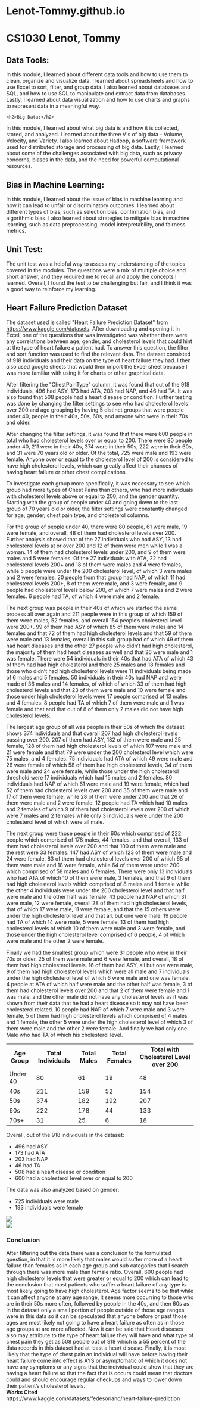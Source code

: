 # Lenot-Tommy.github.io

<html>
<head>
	<title>CS1030 Final Project</title>
</head>
<body>
	<h1>CS1030 Lenot, Tommy</h1>
	<h2>Data Tools:</h2>
	<p>In this module, I learned about different data tools and how to use them to clean, organize and visualize data. I learned about spreadsheets and how to use Excel to sort, filter, and group data. I also learned about databases and SQL, and how to use SQL to manipulate and extract data from databases. Lastly, I learned about data visualization and how to use charts and graphs to represent data in a meaningful way.</p>
    
    <h2>Big Data:</h2>
<p>In this module, I learned about what big data is and how it is collected, stored, and analyzed. I learned about the three V's of big data - Volume, Velocity, and Variety. I also learned about Hadoop, a software framework used for distributed storage and processing of big data. Lastly, I learned about some of the challenges associated with big data, such as privacy concerns, biases in the data, and the need for powerful computational resources.</p>

<h2>Bias in Machine Learning:</h2>
<p>In this module, I learned about the issue of bias in machine learning and how it can lead to unfair or discriminatory outcomes. I learned about different types of bias, such as selection bias, confirmation bias, and algorithmic bias. I also learned about strategies to mitigate bias in machine learning, such as data preprocessing, model interpretability, and fairness metrics.</p>

<h2>Unit Test:</h2>
<p>The unit test was a helpful way to assess my understanding of the topics covered in the modules. The questions were a mix of multiple choice and short answer, and they required me to recall and apply the concepts I learned. Overall, I found the test to be challenging but fair, and I think it was a good way to reinforce my learning.</p>

</body>
</html>


<div>
  <h2>Heart Failure Prediction Dataset</h2>
  <p>The dataset used is called "Heart Failure Prediction Dataset" from <a href="https://www.kaggle.com/datasets">https://www.kaggle.com/datasets</a>. After downloading and opening it in Excel, one of the questions that was investigated was whether there were any correlations between age, gender, and cholesterol levels that could hint at the type of heart failure a patient had. To answer this question, the filter and sort function was used to find the relevant data. The dataset consisted of 918 individuals and their data on the type of heart failure they had. I then also used google sheets that would then import the Excel sheet because I was more familiar with using it for charts or other graphical data.</p>
  <p>After filtering the "ChestPainType" column, it was found that out of the 918 individuals, 496 had ASY, 173 had ATA, 203 had NAP, and 46 had TA. It was also found that 508 people had a heart disease or condition. Further testing was done by changing the filter settings to see who had cholesterol levels over 200 and age grouping by having 5 distinct groups that were people under 40, people in their 40s, 50s, 60s, and anyone who were in their 70s and older.</p>
  <p>After changing the filter settings, it was found that there were 600 people in total who had cholesterol levels over or equal to 200. There were 80 people under 40, 211 were in their 40s, 374 were in their 50s, 222 were in their 60s, and 31 were 70 years old or older. Of the total, 725 were male and 193 were female. Anyone over or equal to the cholesterol level of 200 is considered to have high cholesterol levels, which can greatly affect their chances of having heart failure or other chest complications.</p>
  <p>To investigate each group more specifically, it was necessary to see which group had more types of Chest Pains than others, who had more individuals with cholesterol levels above or equal to 200, and the gender quantity. Starting with the group of people under 40 and going down to the last group of 70 years old or older, the filter settings were constantly changed for age, gender, chest pain type, and cholesterol columns.</p>
  <p>For the group of people under 40, there were 80 people, 61 were male, 19 were female, and overall, 48 of them had cholesterol levels over 200. Further analysis showed that of the 27 individuals who had ASY, 13 had cholesterol levels at or over 200 and 12 of them were men while 1 was a woman. 14 of them had cholesterol levels under 200, and 9 of them were males and 5 were females. Of the 27 individuals with ATA, 22 had cholesterol levels 200+ and 18 of them were males and 4 were females, while 5 people were under the 200 cholesterol level, of which 3 were males and 2 were females. 20 people from that group had NAP, of which 11 had cholesterol levels 200+, 8 of them were male, and 3 were female, and 9 people had cholesterol levels below 200, of which 7 were males and 2 were females. 6 people had TA, of which 4 were male and 2 female.</p>
</div>

<div>
<p>The next group was people in their 40s of which we started the same process all over again and 211 people were in this group of which 159 of them were males, 52 females, and overall 154 people’s cholesterol level were 200+. 99 of them had ASY of which 85 of them were males and 14 females and that 72 of them had high cholesterol levels and that 59 of them were male and 13 females, overall in this sub group had of which 49 of them had heart diseases and the other 27 people who didn’t had high cholesterol, the majority of them had heart diseases as well and that 26 were male and 1 was female. There were 54 individuals in their 40s that had ATA of which 43 of them had had high cholesterol and there 25 males and 18 females and those who didn’t had high cholesterol levels were 11 individuals being made of 6 males and 5 females. 50 individuals in their 40s had NAP and were made of 36 males and 14 females, of which of which 33 of them had high cholesterol levels and that 23 of them were male and 10 were female and those under high cholesterol levels were 17 people comprised of 13 males and 4 females. 8 people had TA of which 7 of them were male and 1 was female and that and that out of 8 of them only 2 males did not have high cholesterol levels.</p>
<p>The largest age group of all was people in their 50s of which the dataset shows 374 individuals and that overall 207 had high cholesterol levels passing over 200. 207 of them had ASY, 182 of them were male and 25 female, 128 of them had high cholesterol levels of which 107 were male and 21 were female and that 79 were under the 200 cholesterol level which were 75 males, and 4 females. 75 individuals had ATA of which 49 were male and 26 were female of which 58 of them had high cholesterol levels, 34 of them were male and 24 were female, while those under the high cholesterol threshold were 17 individuals which had 15 males and 2 females. 80 individuals had NAP of which 61 were male and 19 were female, which had 52 of them had cholesterol levels over 200 and 35 of them were male and 17 of them were female, while 28 of them were under 200 and that 26 of them were male and 2 were female. 12 people had TA which had 10 males and 2 females of which 9 of them had cholesterol levels over 200 of which were 7 males and 2 females while only 3 individuals were under the 200 cholesterol level of which were all male.</p>
</div>


<p>The next group were those people in their 60s which comprised of 222 people which comprised of 178 males, 44 females, and that overall, 133 of them had cholesterol levels over 200 and that 100 of them were male and the rest were 33 females. 147 had ASY of which 123 of them were male and 24 were female, 83 of them had cholesterol levels over 200 of which 65 of them were male and 18 were female, while 64 of them were under 200 which comprised of 58 males and 6 females. There were only 13 individuals who had ATA of which 10 of them were male, 3 females, and that 9 of them had high cholesterol levels which comprised of 8 males and 1 female while the other 4 individuals were under the 200 cholesterol level and that half were male and the other half was female. 43 people had NAP of which 31 were male, 12 were female, overall 28 of them had high cholesterol levels, that of which 17 were male, 11 were female, and that the 15 others were under the high cholesterol level and that all, but one were male. 19 people had TA of which 14 were male, 5 were female, 13 of them had high cholesterol levels of which 10 of them were male and 3 were female, and those under the high cholesterol level comprised of 6 people, 4 of which were male and the other 2 were female.</p>
<p>Finally we had the smallest group which were 31 people who were in their 70s or older, 25 of them were male and 6 were female, and overall, 18 of them had high cholesterol levels. 16 of them had ASY, all but one were male, 9 of them had high cholesterol levels which were all male and 7 individuals under the high cholesterol level of which 6 were male and one was female. 4 people at ATA of which half were male and the other half was female, 3 of them had cholesterol levels over 200 and that 2 of them were female and 1 was male, and the other male did not have any cholesterol levels as it was shown from their data that he had a heart disease so it may not have been cholesterol related. 10 people had NAP of which 7 were male and 3 were female, 5 of them had high cholesterol levels which comprised of 4 males and 1 female, the other 5 were under the high cholesterol level of which 3 of them were male and the other 2 were female. And finally we had only one Male who had TA of which his cholesterol level.</p>

<table>
  <tr>
    <th>Age Group</th>
    <th>Total Individuals</th>
    <th>Total Males</th>
    <th>Total Females</th>
    <th>Total with Cholesterol Level over 200</th>
  </tr>
  <tr>
    <td>Under 40</td>
    <td>80</td>
    <td>61</td>
    <td>19</td>
    <td>48</td>
  </tr>
  <tr>
    <td>40s</td>
    <td>211</td>
    <td>159</td>
    <td>52</td>
    <td>154</td>
  </tr>
  <tr>
    <td>50s</td>
    <td>374</td>
    <td>182</td>
    <td>192</td>
    <td>207</td>
  </tr>
  <tr>
    <td>60s</td>
    <td>222</td>
    <td>178</td>
    <td>44</td>
    <td>133</td>
  </tr>
  <tr>
    <td>70s+</td>
    <td>31</td>
    <td>25</td>
    <td>6</td>
    <td>18</td>
  </tr>
</table>
<p>Overall, out of the 918 individuals in the dataset:</p>
<ul>
  <li>496 had ASY</li>
  <li>173 had ATA</li>
  <li>203 had NAP</li>
  <li>46 had TA</li>
  <li>508 had a heart disease or condition</li>
  <li>600 had a cholesterol level over or equal to 200</li>
</ul>
<p>The data was also analyzed based on gender:</p>
<ul>
  <li>725 individuals were male</li>
  <li>193 individuals were female</li>
</ul>

<img src= "Count of Gender Distribution.png"> <br>
<img src= "Chest Pain Type.png"> <br>

 <h3>Conclusion</h3>

<div>
After filtering out the data there was a conclusion to the formulated question, in that it is more likely that males would suffer more of a heart failure than females as in each age group and sub categories that I search through there was more male than female ratio. Overall, 600 people had high cholesterol levels that were greater or equal to 200 which can lead to the conclusion that most patients who suffer a heart failure of any type is most likely going to have high cholesterol. Age factor seems to be that while it can affect anyone at any age range, it seems more occurring to those who are in their 50s more often, followed by people in the 40s, and then 60s as in the dataset only a small portion of people outside of those age ranges were in this data so it can be speculated that anyone before or past those ages are most likely not going to have a heart failure as often as in those age groups at are more affected. Now it can be said that Heart diseases also may attribute to the type of heart failure they will have and what type of chest pain they get as 508 people out of 918 which is a 55 percent of the data records in this dataset had at least a heart disease. Finally, it is most likely that the type of chest pain an individual will have before having their heart failure come into effect is AYS or asymptomatic of which it does not have any symptoms or any signs that the individual could show that they are having a heart failure so that the fact that is occurs could mean that doctors could and should encourage regular checkups and ways to lower down their patient’s cholesterol levels.
</div>
<div>
<strong>Works Cited</strong><br>
https://www.kaggle.com/datasets/fedesoriano/heart-failure-prediction
</div>
